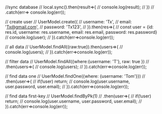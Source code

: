 //sync database
// local.sync().then(result=>{
//   console.log(result);
// })
//   .catch(err=> console.log(err));

// create user
// UserModel.create({
//   username: 'Tx',
//   email: 'Tx@gmail.com',
//   password: 'Tx123',
// }).then(res=>{
//   const user = {id: res.id, username: res.username, email: res.email, password: res.password}
//   console.log(user);
// }).catch(err=>console.log(err));

// all data
// UserModel.findAll({raw:true}).then(users=>{
//   console.log(users);
// }).catch(err=>console.log(err));

// filter data
// UserModel.findAll({where:{username: 'T'}, raw: true })
//   .then(users=>{
//     console.log(users);
//   }).catch(err=>console.log(err));

// find data one
// UserModel.findOne({where: {username: 'Tom'}})
//   .then(user=>{
//     if(!user) return;
//     console.log(user.username, user.password, user.email);
//   }).catch(err=>console.log(err));

// find data first-key
// UserModel.findByPk(1)
//   .then(user=>{
//     if(!user) return;
//     console.log(user.username, user.password, user.email);
//   }).catch(err=>console.log(err));

